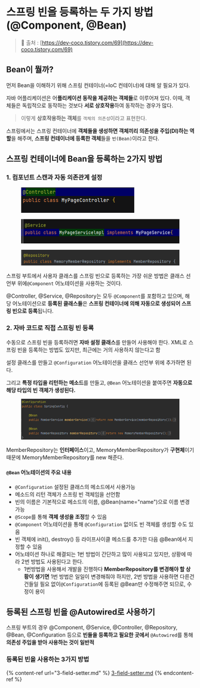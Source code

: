 # 스프링 빈을 등록하는 두 가지 방법(@Component, @Bean)

> 🔗 출처 : [https://dev-coco.tistory.com/69](https://dev-coco.tistory.com/69)

## Bean이 뭘까?

먼저 Bean을 이해하기 위해 스프링 컨테이너(=IoC 컨테이너)에 대해 알 필요가 있다.

자바 어플리케이션은 어**플리케이션 동작을 제공하는 객체들**로 이루어져 있다. 이때, 객체들은 독립적으로 동작하는 것보다 **서로 상호작용**하여 동작하는 경우가 많다.

> 이렇게 **상호작용하는 객체**를 `객체의 의존성`이라고 표현한다.

스프링에서는 스프링 컨테이너에 **객체들을 생성하면 객체끼리 의존성을 주입(DI)하는 역할**을 해주며, **스프링 컨테이너에 등록한 객체**들을 `빈(Bean)`이라고 한다.

## 스프링 컨테이너에 Bean을 등록하는 2가지 방법

### 1. 컴포넌트 스캔과 자동 의존관계 설정

<figure><img src="../../.gitbook/assets/image (12) (1) (1) (1) (1) (1) (1).png" alt=""><figcaption></figcaption></figure>

<figure><img src="../../.gitbook/assets/image (13) (1) (1) (1) (1) (1).png" alt=""><figcaption></figcaption></figure>

<figure><img src="../../.gitbook/assets/image (14) (1) (1).png" alt=""><figcaption></figcaption></figure>

스프링 부트에서 사용자 클래스를 스프링 빈으로 등록하는 가장 쉬운 방법은 클래스 선언부 위에`@Component` 어노테이션을 사용하는 것이다.

@Controller, @Service, @Repository는 모두 `@Component`를 포함하고 있으며, 해당 어노테이션으로 **등록된 클래스들**은 **스프링 컨테이너에 의해 자동으로 생성되어 스프링 빈으로 등록**됩니다.

### 2. 자**바 코드로 직접 스프링 빈 등록**

수동으로 스프링 빈을 등록하려면 **자바 설정 클래스**를 만들어 사용해야 한다. XML로 스프링 빈을 등록하는 방법도 있지만, 최근에는 거의 사용하지 않는다고 함

설정 클래스를 만들고 `@Configuration` 어노테이션을 클래스 선언부 위에 추가하면 된다.

그리고 **특정 타입을 리턴하는 메소드**를 만들고, `@Bean` 어노테이션을 붙여주면 **자동으로 해당 타입의 빈 객체가 생성된다.**

<figure><img src="../../.gitbook/assets/image (15) (1) (1).png" alt=""><figcaption></figcaption></figure>

MemberRepository는 **인터페이스**이고, MemoryMemberRepository가 **구현체**이기 때문에  MemoryMemberRepository를 new 해준다.

#### `@Bean` 어노테이션의 주요 내용

* `@Configuration` 설정된 클래스의 메소드에서 사용가능
* 메소드의 리턴 객체가 스프링 빈 객체임을 선언함
* 빈의 이름은 기본적으로 메소드의 이름, @Bean(name="name")으로 이름 변경 가능
* `@Scope`를 통해 **객체 생성을 조정**할 수 있음
* `@Component` 어노테이션을 통해 `@Configuration` 없이도 빈 객체를 생성할 수도 있음
* 빈 객체에 init(), destroy() 등 라이프사이클 메소드를 추가한 다음 @Bean에서 지정할 수 있음
* 어노테이션 하나로 해결되는 1번 방법이 간단하고 많이 사용되고 있지만, 상황에 따라 2번 방법도 사용된다고 한다.
  * 1번방법을 사용해서 개발을 진행하다 **MemberRepository를 변경해야 할 상황이 생기면** 1번 방법은 일일이 변경해줘야 하지만,  2번 방법을 사용하면 다른건 건들일 필요 없이`@Configuration`에 등록된 @Bean만 수정해주면 되므로, 수정이 용이

## 등록된 스프링 빈을 @Autowired로 사용하기

스프링 부트의 경우 @Component, @Service, @Controller, @Repository, @Bean, @Configuration 등으로 **빈들을 등록하고 필요한 곳에서** `@Autowired`를 통해 **의존성 주입을 받아 사용하는 것이 일반적**

### **등록된 빈을 사용하는 3가지 방법**

{% content-ref url="3-field-setter.md" %}
[3-field-setter.md](3-field-setter.md)
{% endcontent-ref %}
